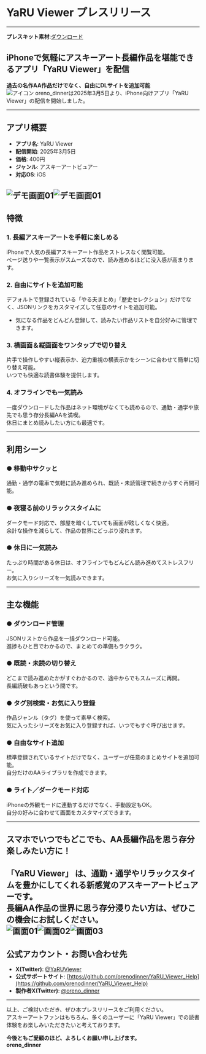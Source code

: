 # YaRU Viewer プレスリリース
---
**プレスキット素材**:[ダウンロード](https://orenodinner.github.io/YaRU_Viewer_Help/PressKit/Jpn)


## iPhoneで気軽にアスキーアート長編作品を堪能できるアプリ「YaRU Viewer」を配信  
**過去の名作AA作品だけでなく、自由にDLサイトを追加可能**  
![アイコン](https://orenodinner.github.io/YaRU_Viewer_Help/PressKit/YaRUViewer_icon.png "アイコン")
oreno_dinnerは2025年3月5日より、iPhone向けアプリ「YaRU Viewer」の配信を開始しました。  

---

## アプリ概要  
- **アプリ名**: YaRU Viewer  
- **配信開始**: 2025年3月5日  
- **価格**: 400円  
- **ジャンル**: アスキーアートビュアー  
- **対応OS**: iOS  

![デモ画面01](https://orenodinner.github.io/YaRU_Viewer_Help/PressKit/Press_1.png "デモ画面01")![デモ画面01](https://orenodinner.github.io/YaRU_Viewer_Help/PressKit/Press_2.png "デモ画面02")
---
## 特徴  

### 1. 長編アスキーアートを手軽に楽しめる  
iPhoneで人気の長編アスキーアート作品をストレスなく閲覧可能。  
ページ送りや一覧表示がスムーズなので、読み進めるほどに没入感が高まります。  

### 2. 自由にサイトを追加可能  
デフォルトで登録されている「やる夫まとめ」「歴史セレクション」だけでなく、JSONリンクをカスタマイズして任意のサイトを追加可能。  
- 気になる作品をどんどん登録して、読みたい作品リストを自分好みに管理できます。  

### 3. 横画面＆縦画面をワンタップで切り替え  
片手で操作しやすい縦表示か、迫力重視の横表示かをシーンに合わせて簡単に切り替え可能。  
いつでも快適な読書体験を提供します。  

### 4. オフラインでも一気読み  
一度ダウンロードした作品はネット環境がなくても読めるので、通勤・通学や旅先でも思う存分長編AAを満喫。  
休日にまとめ読みしたい方にも最適です。  

---

## 利用シーン  

### ● 移動中サクッと  
通勤・通学の電車で気軽に読み進められ、既読・未読管理で続きからすぐ再開可能。  

### ● 夜寝る前のリラックスタイムに  
ダークモード対応で、部屋を暗くしていても画面が眩しくなく快適。  
余計な操作を減らして、作品の世界にどっぷり浸れます。  

### ● 休日に一気読み  
たっぷり時間がある休日は、オフラインでもどんどん読み進めてストレスフリー。  
お気に入りシリーズを一気読みできます。  

---

## 主な機能  

### ● ダウンロード管理  
JSONリストから作品を一括ダウンロード可能。  
進捗もひと目でわかるので、まとめての準備もラクラク。  

### ● 既読・未読の切り替え  
どこまで読み進めたかがすぐわかるので、途中からでもスムーズに再開。  
長編読破もあっという間です。  

### ● タグ別検索・お気に入り登録  
作品ジャンル（タグ）を使って素早く検索。  
気に入ったシリーズをお気に入り登録すれば、いつでもすぐ呼び出せます。  

### ● 自由なサイト追加  
標準登録されているサイトだけでなく、ユーザーが任意のまとめサイトを追加可能。  
自分だけのAAライブラリを作成できます。  

### ● ライト／ダークモード対応  
iPhoneの外観モードに連動するだけでなく、手動設定もOK。  
自分の好みに合わせて画面をカスタマイズできます。  

---

## スマホでいつでもどこでも、AA長編作品を思う存分楽しみたい方に！  
**「YaRU Viewer」 は、通勤・通学やリラックスタイムを豊かにしてくれる新感覚のアスキーアートビュアーです。**  
長編AA作品の世界に思う存分浸りたい方は、ぜひこの機会にお試しください。  
![画面01](https://orenodinner.github.io/YaRU_Viewer_Help/PressKit/store_1.png "画面01")![画面02](https://orenodinner.github.io/YaRU_Viewer_Help/PressKit/store_3.png "画面02")![画面03](https://orenodinner.github.io/YaRU_Viewer_Help/PressKit/store_3.png "画面03")
---

## 公式アカウント・お問い合わせ先  
- **X(Twitter)**: [@YaRUViewer](https://x.com/YaRUViewer)  
- **公式サポートサイト**: [https://github.com/orenodinner/YaRU_Viewer_Help](https://github.com/orenodinner/YaRU_Viewer_Help)  
- **製作者X(Twitter)**: [@oreno_dinner](https://x.com/oreno_dinner)  

---

以上、ご検討いただき、ぜひ本プレスリリースをご利用ください。  
アスキーアートファンはもちろん、多くのユーザーに「YaRU Viewer」での読書体験をお楽しみいただきたいと考えております。  

**今後ともご愛顧のほど、よろしくお願い申し上げます。**  
**oreno_dinner**  


